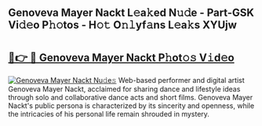 ## Genoveva Mayer Nackt L𝚎a𝚔ed N𝚞𝚍e - Part-GSK Vi𝚍𝚎o P𝚑𝚘tos - H𝚘𝚝 O𝚗𝚕yf𝚊ns L𝚎a𝚔s XYUjw

# <h2><a href="http://kf7zky.oniu.top/?m=Genoveva+Mayer+Nackt">🔗👉 🔴 Genoveva Mayer Nackt P𝚑ot𝚘𝚜 V𝚒d𝚎o</a></h2>

[![Genoveva Mayer Nackt Nu𝚍e𝚜](https://i.imgur.com/0qMVB7G.gif)](http://kf7zky.oniu.top/?m=Genoveva+Mayer+Nackt)
Web-based performer and digital artist Genoveva Mayer Nackt, acclaimed for sharing dance and lifestyle ideas through solo and collaborative dance acts and short films. Genoveva Mayer Nackt's public persona is characterized by its sincerity and openness, while the intricacies of his personal life remain shrouded in mystery.  
